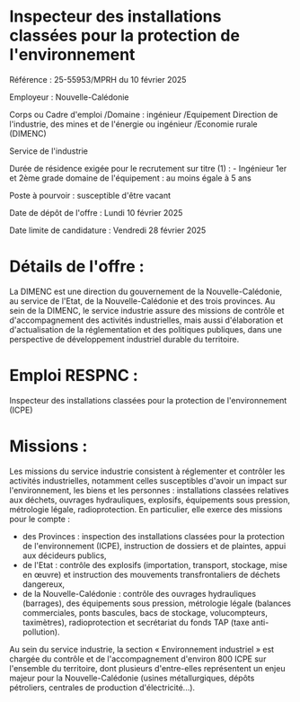 # Inspecteur des installations classées pour la protection de l'environnement

Référence : 25-55953/MPRH du 10 février 2025

Employeur : Nouvelle-Calédonie

Corps ou Cadre d'emploi /Domaine : ingénieur /Equipement Direction de l'industrie, des mines et de l'énergie ou ingénieur /Economie rurale (DIMENC)

Service de l'industrie

Durée de résidence exigée pour le recrutement sur titre (1) : - Ingénieur 1er et 2ème grade domaine de l'équipement : au moins égale à 5 ans

Poste à pourvoir : susceptible d'être vacant

Date de dépôt de l'offre : Lundi 10 février 2025

Date limite de candidature : Vendredi 28 février 2025

# Détails de l'offre :

La DIMENC est une direction du gouvernement de la Nouvelle-Calédonie, au service de l'Etat, de la Nouvelle-Calédonie et des trois provinces. Au sein de la DIMENC, le service industrie assure des missions de contrôle et d'accompagnement des activités industrielles, mais aussi d'élaboration et d'actualisation de la réglementation et des politiques publiques, dans une perspective de développement industriel durable du territoire.

# Emploi RESPNC :

Inspecteur des installations classées pour la protection de l'environnement (ICPE)

# Missions :

Les missions du service industrie consistent à réglementer et contrôler les activités industrielles, notamment celles susceptibles d'avoir un impact sur l'environnement, les biens et les personnes : installations classées relatives aux déchets, ouvrages hydrauliques, explosifs, équipements sous pression, métrologie légale, radioprotection. En particulier, elle exerce des missions pour le compte :

- des Provinces : inspection des installations classées pour la protection de l'environnement (ICPE), instruction de dossiers et de plaintes, appui aux décideurs publics,
- de l'Etat : contrôle des explosifs (importation, transport, stockage, mise en œuvre) et instruction des mouvements transfrontaliers de déchets dangereux,
- de la Nouvelle-Calédonie : contrôle des ouvrages hydrauliques (barrages), des équipements sous pression, métrologie légale (balances commerciales, ponts bascules, bacs de stockage, volucompteurs, taximètres), radioprotection et secrétariat du fonds TAP (taxe anti-pollution).

Au sein du service industrie, la section « Environnement industriel » est chargée du contrôle et de l'accompagnement d'environ 800 ICPE sur l'ensemble du territoire, dont plusieurs d'entre-elles représentent un enjeu majeur pour la Nouvelle-Calédonie (usines métallurgiques, dépôts pétroliers, centrales de production d'électricité...).